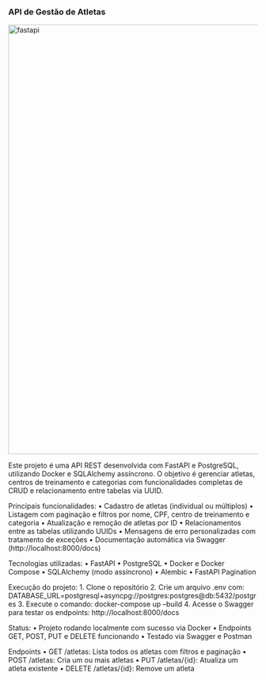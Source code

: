   ### API de Gestão de Atletas
<img width="1202" height="867" alt="fastapi" src="https://github.com/user-attachments/assets/fb8793a2-b113-43ac-a766-056d0ecd8d32" />

  



Este projeto é uma API REST desenvolvida com FastAPI e PostgreSQL, utilizando Docker e SQLAlchemy assíncrono. O objetivo é gerenciar atletas, centros de treinamento e categorias com funcionalidades completas de CRUD e relacionamento entre tabelas via UUID.

Principais funcionalidades:
	•	Cadastro de atletas (individual ou múltiplos)
	•	Listagem com paginação e filtros por nome, CPF, centro de treinamento e categoria
	•	Atualização e remoção de atletas por ID
	•	Relacionamentos entre as tabelas utilizando UUIDs
	•	Mensagens de erro personalizadas com tratamento de exceções
	•	Documentação automática via Swagger (http://localhost:8000/docs)

Tecnologias utilizadas:
	•	FastAPI
	•	PostgreSQL
	•	Docker e Docker Compose
	•	SQLAlchemy (modo assíncrono)
	•	Alembic
	•	FastAPI Pagination

Execução do projeto:
	1.	Clone o repositório
	2.	Crie um arquivo .env com:
DATABASE_URL=postgresql+asyncpg://postgres:postgres@db:5432/postgres
	3.	Execute o comando:
docker-compose up –build
	4.	Acesse o Swagger para testar os endpoints:
http://localhost:8000/docs

Status:
	•	Projeto rodando localmente com sucesso via Docker
	•	Endpoints GET, POST, PUT e DELETE funcionando
	•	Testado via Swagger e Postman

   Endpoints
	•	GET /atletas: Lista todos os atletas com filtros e paginação
	•	POST /atletas: Cria um ou mais atletas
	•	PUT /atletas/{id}: Atualiza um atleta existente
	•	DELETE /atletas/{id}: Remove um atleta
